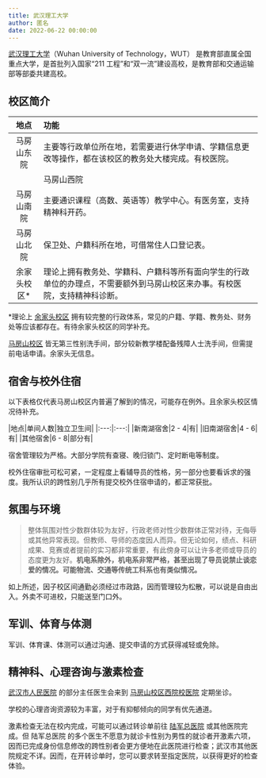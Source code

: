 ```yaml
---
title: 武汉理工大学
author: 匿名
date: 2022-06-22 00:00:00
---
```


[武汉理工大学](https://www.whut.edu.cn)（Wuhan University of Technology，WUT） 是教育部直属全国重点大学，是首批列入国家“211 工程”和“双一流”建设高校，是教育部和交通运输部等部委共建高校。

## 校区简介

|地点|功能|
|:---:|:---|
|马房山东院|主要等行政单位所在地，若需要进行休学申请、学籍信息更改等操作，都在该校区的教务处大楼完成。有校医院。|
||马房山西院|部分行政单位所在地，学生一般不需要在此办理手续。有校医院，支持精神科诊断。|
|马房山南院|主要通识课程（高数、英语等）教学中心。有医务室，支持精神科开药。|
|马房山北院|保卫处、户籍科所在地，可借常住人口登记表。|
|余家头校区*|理论上拥有教务处、学籍科、户籍科等所有面向学生的行政单位的办理点，不需要额外到马房山校区来办事。有校医院，支持精神科诊断。|

*理论上 [余家头校区](https://amap.com/place/B001B0IZKK) 拥有较完整的行政体系，常见的户籍、学籍、教务处、财务处等应该都存在。有待余家头校区的同学补充。

[马房山校区](https://amap.com/place/B0FFHIA0DS) 皆无第三性别洗手间，部分较新教学楼配备残障人士洗手间，但需提前电话申请。余家头无信息。

## 宿舍与校外住宿

以下表格仅代表马房山校区内普遍了解到的情况，可能存在例外。且余家头校区情况待补充。

|地点|单间人数|独立卫生间|
|:---:|:---:|
|新南湖宿舍|2 - 4|有|
|旧南湖宿舍|4 - 6|有|
|其他宿舍|6 - 8|部分有|

宿舍管理较为严格。大部分学院有查寝、晚归锁门、定时断电等制度。

校外住宿审批可松可紧，一定程度上看辅导员的性格，另一部分也要看诉求的强度。我所认识的跨性别几乎所有提交校外住宿申请的，都正常获批。

## 氛围与环境

>整体氛围对性少数群体较为友好，行政老师对性少数群体正常对待，无侮辱或其他异常表现。但教师、导师的态度因人而异。但无论如何，绩点、科研成果、竞赛或者提前的实习都非常重要，有此傍身可以让许多老师或导员的态度更为友好。**机电系除外，机电系非常严格，甚至出现了导员说禁止谈恋爱的情况。可能物流、交通等传统工科系也有类似情况。**

如上所述，因子校区间通勤必须经过市政路，因而管理较为松散，可以说是自由出入。外卖不可进校，只能送至门口外。

## 军训、体育与体测

军训、体育课、体测可以通过沟通、提交申请的方式获得减轻或免除。

## 精神科、心理咨询与激素检查

[武汉市人民医院](https://amap.com/place/B001B06652) 的部分主任医生会来到 [马房山校区西院校医院](https://amap.com/place/B0FFF35IKO) 定期坐诊。

学校的心理咨询资源较为丰富，对于有抑郁倾向的同学有优先通道。

激素检查无法在校内完成，可能可以通过转诊单前往 [陆军总医院](https://amap.com/place/B0FFJS7ZOP) 或其他医院完成。但 陆军总医院 的多个医生不愿意为就诊卡性别为男性的就诊者开激素六项，因而已完成身份信息修改的跨性别者会更方便地在此医院进行检查；武汉市其他医院规定不详。因而，在开转诊单时，您可以要求转至指定医院，以获得更好的检查体验。
